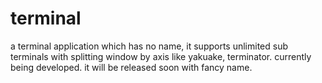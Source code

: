 terminal
========

a terminal application which has no name, it supports unlimited sub terminals with splitting window by axis like yakuake, terminator. currently being developed.  it will be released soon with fancy name.